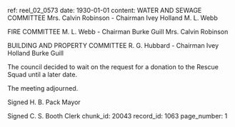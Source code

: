 ref: reel_02_0573
date: 1930-01-01
content: WATER AND SEWAGE COMMITTEE
Mrs. Calvin Robinson - Chairman
Ivey Holland
M. L. Webb

FIRE COMMITTEE
M. L. Webb - Chairman
Burke Guill
Mrs. Calvin Robinson

BUILDING AND PROPERTY COMMITTEE
R. G. Hubbard - Chairman
Ivey Holland
Burke Guill

The council decided to wait on the request for a donation to the Rescue Squad until a later date.

The meeting adjourned.

Signed
H. B. Pack
Mayor

Signed
C. S. Booth
Clerk
chunk_id: 20043
record_id: 1063
page_number: 1

